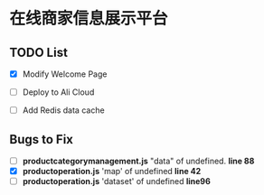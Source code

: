 # 在线商家信息展示平台

## TODO List


- [x] Modify Welcome Page
- [ ] Deploy to Ali Cloud
- [ ] Add Redis data cache





## Bugs to Fix

- [ ] **productcategorymanagement.js** "data" of undefined. **line 88**
- [x] **productoperation.js** 'map' of undefined **line 42**
- [ ] **productoperation.js** 'dataset' of undefined **line96**
